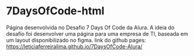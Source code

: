 # 7DaysOfCode-html
Página desenvolvida no Desafio 7 Days Of Code da Alura. A ideia do desafio foi desenvolver uma página para uma empresa de TI, baseada em um layout disponibilizado no figma.
link do github pages: https://leticiaferreiralima.github.io/7DaysOfCode-Alura/ 
